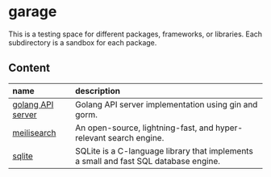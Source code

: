 # garage
This is a testing space for different packages, frameworks, or libraries.
Each subdirectory is a sandbox for each package.

## Content
| name                                                                                | description                                                                          |
|:------------------------------------------------------------------------------------|:-------------------------------------------------------------------------------------|
| [golang API server](https://github.com/tainvecs/garage/tree/main/golang_api_server) | Golang API server implementation using gin and gorm.                                 |
| [meilisearch](https://github.com/tainvecs/garage/tree/main/meilisearch)             | An open-source, lightning-fast, and hyper-relevant search engine.                    |
| [sqlite](https://github.com/tainvecs/garage/tree/main/sqlite)                       | SQLite is a C-language library that implements a small and fast SQL database engine. |
